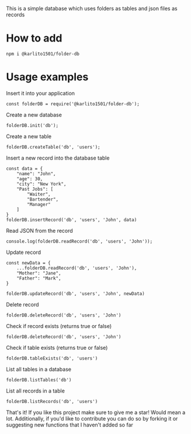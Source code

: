 This is a simple database which uses folders as tables and json files as records


# How to add
```
npm i @karlito1501/folder-db
```

# Usage examples

Insert it into your application
```
const folderDB = require('@karlito1501/folder-db');
```

Create a new database
```
folderDB.init('db');
```

Create a new table
```
folderDB.createTable('db', 'users');
```

Insert a new record into the database table
```
const data = {
    "name": "John",
    "age": 30,
    "city": "New York",
    "Past Jobs": [
        "Waiter",
        "Bartender",
        "Manager"
    ]
}
folderDB.insertRecord('db', 'users', 'John', data)
```

Read JSON from the record
```
console.log(folderDB.readRecord('db', 'users', 'John'));
```

Update record
```
const newData = {
    ...folderDB.readRecord('db', 'users', 'John'),
    "Mother": "Jane",
    "Father": "Mark",
}

folderDB.updateRecord('db', 'users', 'John', newData)
```

Delete record
```
folderDB.deleteRecord('db', 'users', 'John')
```

Check if record exists (returns true or false)
```
folderDB.deleteRecord('db', 'users', 'John')
```

Check if table exists (returns true or false)
```
folderDB.tableExists('db', 'users')
```

List all tables in a database
```
folderDB.listTables('db')
```

List all records in a table
```
folderDB.listRecords('db', 'users')
```


That's it!
If you like this project make sure to give me a star! Would mean a lot.
Additionally, if you'd like to contribute you can do so by forking it or 
suggesting new functions that I haven't added so far





